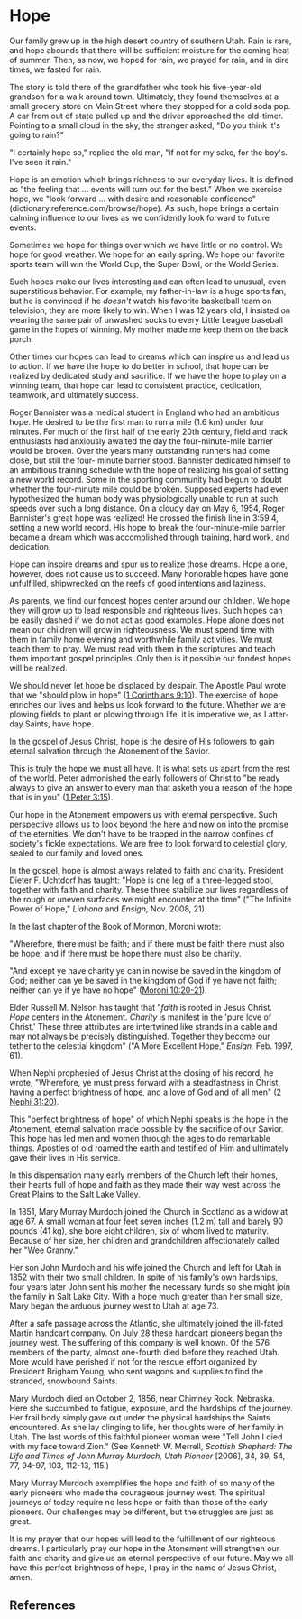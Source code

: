 # Hope

Our family grew up in the high desert country of southern Utah. Rain is rare,
and hope abounds that there will be sufficient moisture for the coming heat of
summer. Then, as now, we hoped for rain, we prayed for rain, and in dire
times, we fasted for rain.

The story is told there of the grandfather who took his five-year-old grandson
for a walk around town. Ultimately, they found themselves at a small grocery
store on Main Street where they stopped for a cold soda pop. A car from out of
state pulled up and the driver approached the old-timer. Pointing to a small
cloud in the sky, the stranger asked, "Do you think it's going to rain?"

"I certainly hope so," replied the old man, "if not for my sake, for the
boy's. I've seen it rain."

Hope is an emotion which brings richness to our everyday lives. It is defined
as "the feeling that ... events will turn out for the best." When we exercise
hope, we "look forward ... with desire and reasonable confidence"
(dictionary.reference.com/browse/hope). As such, hope brings a certain calming
influence to our lives as we confidently look forward to future events.

Sometimes we hope for things over which we have little or no control. We hope
for good weather. We hope for an early spring. We hope our favorite sports
team will win the World Cup, the Super Bowl, or the World Series.

Such hopes make our lives interesting and can often lead to unusual, even
superstitious behavior. For example, my father-in-law is a huge sports fan,
but he is convinced if he _doesn't_ watch his favorite basketball team on
television, they are more likely to win. When I was 12 years old, I insisted
on wearing the same pair of unwashed socks to every Little League baseball
game in the hopes of winning. My mother made me keep them on the back porch.

Other times our hopes can lead to dreams which can inspire us and lead us to
action. If we have the hope to do better in school, that hope can be realized
by dedicated study and sacrifice. If we have the hope to play on a winning
team, that hope can lead to consistent practice, dedication, teamwork, and
ultimately success.

Roger Bannister was a medical student in England who had an ambitious hope. He
desired to be the first man to run a mile (1.6 km) under four minutes. For
much of the first half of the early 20th century, field and track enthusiasts
had anxiously awaited the day the four-minute-mile barrier would be broken.
Over the years many outstanding runners had come close, but still the four-
minute barrier stood. Bannister dedicated himself to an ambitious training
schedule with the hope of realizing his goal of setting a new world record.
Some in the sporting community had begun to doubt whether the four-minute mile
could be broken. Supposed experts had even hypothesized the human body was
physiologically unable to run at such speeds over such a long distance. On a
cloudy day on May 6, 1954, Roger Bannister's great hope was realized! He
crossed the finish line in 3:59.4, setting a new world record. His hope to
break the four-minute-mile barrier became a dream which was accomplished
through training, hard work, and dedication.

Hope can inspire dreams and spur us to realize those dreams. Hope alone,
however, does not cause us to succeed. Many honorable hopes have gone
unfulfilled, shipwrecked on the reefs of good intentions and laziness.

As parents, we find our fondest hopes center around our children. We hope they
will grow up to lead responsible and righteous lives. Such hopes can be easily
dashed if we do not act as good examples. Hope alone does not mean our
children will grow in righteousness. We must spend time with them in family
home evening and worthwhile family activities. We must teach them to pray. We
must read with them in the scriptures and teach them important gospel
principles. Only then is it possible our fondest hopes will be realized.

We should never let hope be displaced by despair. The Apostle Paul wrote that
we "should plow in hope" ([1 Corinthians
9:10](/scriptures/nt/1-cor/9.10?lang=eng#9)). The exercise of hope enriches
our lives and helps us look forward to the future. Whether we are plowing
fields to plant or plowing through life, it is imperative we, as Latter-day
Saints, have hope.

In the gospel of Jesus Christ, hope is the desire of His followers to gain
eternal salvation through the Atonement of the Savior.

This is truly the hope we must all have. It is what sets us apart from the
rest of the world. Peter admonished the early followers of Christ to "be ready
always to give an answer to every man that asketh you a reason of the hope
that is in you" ([1 Peter 3:15](/scriptures/nt/1-pet/3.15?lang=eng#14)).

Our hope in the Atonement empowers us with eternal perspective. Such
perspective allows us to look beyond the here and now on into the promise of
the eternities. We don't have to be trapped in the narrow confines of
society's fickle expectations. We are free to look forward to celestial glory,
sealed to our family and loved ones.

In the gospel, hope is almost always related to faith and charity. President
Dieter F. Uchtdorf has taught: "Hope is one leg of a three-legged stool,
together with faith and charity. These three stabilize our lives regardless of
the rough or uneven surfaces we might encounter at the time" ("The Infinite
Power of Hope," _Liahona_ and _Ensign,_ Nov. 2008, 21).

In the last chapter of the Book of Mormon, Moroni wrote:

"Wherefore, there must be faith; and if there must be faith there must also be
hope; and if there must be hope there must also be charity.

"And except ye have charity ye can in nowise be saved in the kingdom of God;
neither can ye be saved in the kingdom of God if ye have not faith; neither
can ye if ye have no hope" ([Moroni
10:20-21](/scriptures/bofm/moro/10.20-21?lang=eng#19)).

Elder Russell M. Nelson has taught that "_faith_ is rooted in Jesus Christ.
_Hope_ centers in the Atonement. _Charity_ is manifest in the 'pure love of
Christ.' These three attributes are intertwined like strands in a cable and
may not always be precisely distinguished. Together they become our tether to
the celestial kingdom" ("A More Excellent Hope," _Ensign,_ Feb. 1997, 61).

When Nephi prophesied of Jesus Christ at the closing of his record, he wrote,
"Wherefore, ye must press forward with a steadfastness in Christ, having a
perfect brightness of hope, and a love of God and of all men" ([2 Nephi
31:20](/scriptures/bofm/2-ne/31.20?lang=eng#19)).

This "perfect brightness of hope" of which Nephi speaks is the hope in the
Atonement, eternal salvation made possible by the sacrifice of our Savior.
This hope has led men and women through the ages to do remarkable things.
Apostles of old roamed the earth and testified of Him and ultimately gave
their lives in His service.

In this dispensation many early members of the Church left their homes, their
hearts full of hope and faith as they made their way west across the Great
Plains to the Salt Lake Valley.

In 1851, Mary Murray Murdoch joined the Church in Scotland as a widow at age
67. A small woman at four feet seven inches (1.2 m) tall and barely 90 pounds
(41 kg), she bore eight children, six of whom lived to maturity. Because of
her size, her children and grandchildren affectionately called her "Wee
Granny."

Her son John Murdoch and his wife joined the Church and left for Utah in 1852
with their two small children. In spite of his family's own hardships, four
years later John sent his mother the necessary funds so she might join the
family in Salt Lake City. With a hope much greater than her small size, Mary
began the arduous journey west to Utah at age 73.

After a safe passage across the Atlantic, she ultimately joined the ill-fated
Martin handcart company. On July 28 these handcart pioneers began the journey
west. The suffering of this company is well known. Of the 576 members of the
party, almost one-fourth died before they reached Utah. More would have
perished if not for the rescue effort organized by President Brigham Young,
who sent wagons and supplies to find the stranded, snowbound Saints.

Mary Murdoch died on October 2, 1856, near Chimney Rock, Nebraska. Here she
succumbed to fatigue, exposure, and the hardships of the journey. Her frail
body simply gave out under the physical hardships the Saints encountered. As
she lay clinging to life, her thoughts were of her family in Utah. The last
words of this faithful pioneer woman were "Tell John I died with my face
toward Zion." (See Kenneth W. Merrell, _Scottish Shepherd: The Life and Times
of John Murray Murdoch, Utah Pioneer_ [2006], 34, 39, 54, 77, 94-97, 103,
112-13, 115.)

Mary Murray Murdoch exemplifies the hope and faith of so many of the early
pioneers who made the courageous journey west. The spiritual journeys of today
require no less hope or faith than those of the early pioneers. Our challenges
may be different, but the struggles are just as great.

It is my prayer that our hopes will lead to the fulfillment of our righteous
dreams. I particularly pray our hope in the Atonement will strengthen our
faith and charity and give us an eternal perspective of our future. May we all
have this perfect brightness of hope, I pray in the name of Jesus Christ,
amen.

## References


